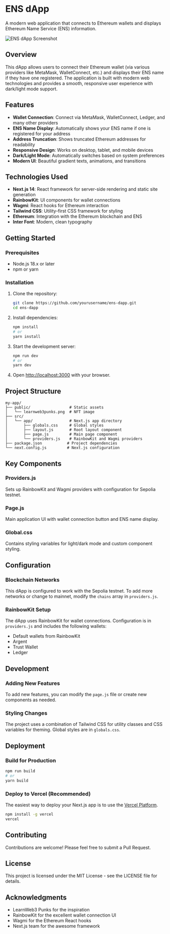 # ENS dApp

A modern web application that connects to Ethereum wallets and displays Ethereum Name Service (ENS) information.

![ENS dApp Screenshot](https://via.placeholder.com/800x400?text=ENS+dApp+Screenshot)

## Overview

This dApp allows users to connect their Ethereum wallet (via various providers like MetaMask, WalletConnect, etc.) and displays their ENS name if they have one registered. The application is built with modern web technologies and provides a smooth, responsive user experience with dark/light mode support.

## Features

- **Wallet Connection**: Connect via MetaMask, WalletConnect, Ledger, and many other providers
- **ENS Name Display**: Automatically shows your ENS name if one is registered for your address
- **Address Truncation**: Shows truncated Ethereum addresses for readability
- **Responsive Design**: Works on desktop, tablet, and mobile devices
- **Dark/Light Mode**: Automatically switches based on system preferences
- **Modern UI**: Beautiful gradient texts, animations, and transitions

## Technologies Used

- **Next.js 14**: React framework for server-side rendering and static site generation
- **RainbowKit**: UI components for wallet connections
- **Wagmi**: React hooks for Ethereum interaction
- **Tailwind CSS**: Utility-first CSS framework for styling
- **Ethereum**: Integration with the Ethereum blockchain and ENS
- **Inter Font**: Modern, clean typography

## Getting Started

### Prerequisites

- Node.js 18.x or later
- npm or yarn

### Installation

1. Clone the repository:
   ```bash
   git clone https://github.com/yourusername/ens-dapp.git
   cd ens-dapp
   ```

2. Install dependencies:
   ```bash
   npm install
   # or
   yarn install
   ```

3. Start the development server:
   ```bash
   npm run dev
   # or
   yarn dev
   ```

4. Open [http://localhost:3000](http://localhost:3000) with your browser.

## Project Structure

```
my-app/
├── public/                 # Static assets
│   └── learnweb3punks.png  # NFT image
├── src/
│   └── app/                # Next.js app directory
│       ├── globals.css     # Global styles
│       ├── layout.js       # Root layout component
│       ├── page.js         # Main page component
│       └── providers.js    # RainbowKit and Wagmi providers
├── package.json           # Project dependencies
└── next.config.js         # Next.js configuration
```

## Key Components

### Providers.js
Sets up RainbowKit and Wagmi providers with configuration for Sepolia testnet.

### Page.js
Main application UI with wallet connection button and ENS name display.

### Global.css
Contains styling variables for light/dark mode and custom component styling.

## Configuration

### Blockchain Networks
This dApp is configured to work with the Sepolia testnet. To add more networks or change to mainnet, modify the `chains` array in `providers.js`.

### RainbowKit Setup
The dApp uses RainbowKit for wallet connections. Configuration is in `providers.js` and includes the following wallets:
- Default wallets from RainbowKit
- Argent
- Trust Wallet
- Ledger

## Development

### Adding New Features
To add new features, you can modify the `page.js` file or create new components as needed.

### Styling Changes
The project uses a combination of Tailwind CSS for utility classes and CSS variables for theming. Global styles are in `globals.css`.

## Deployment

### Build for Production
```bash
npm run build
# or
yarn build
```

### Deploy to Vercel (Recommended)
The easiest way to deploy your Next.js app is to use the [Vercel Platform](https://vercel.com/).

```bash
npm install -g vercel
vercel
```

## Contributing

Contributions are welcome! Please feel free to submit a Pull Request.

## License

This project is licensed under the MIT License - see the LICENSE file for details.

## Acknowledgments

- LearnWeb3 Punks for the inspiration
- RainbowKit for the excellent wallet connection UI
- Wagmi for the Ethereum React hooks
- Next.js team for the awesome framework
